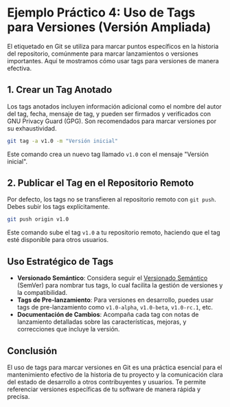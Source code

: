 # Ejemplo Práctico 4: Uso de Tags para Versiones (Versión Ampliada)

El etiquetado en Git se utiliza para marcar puntos específicos en la historia del repositorio, comúnmente para marcar lanzamientos o versiones importantes. Aquí te mostramos cómo usar tags para versiones de manera efectiva.

## 1. Crear un Tag Anotado

Los tags anotados incluyen información adicional como el nombre del autor del tag, fecha, mensaje de tag, y pueden ser firmados y verificados con GNU Privacy Guard (GPG). Son recomendados para marcar versiones por su exhaustividad.

```bash
git tag -a v1.0 -m "Versión inicial"
```

Este comando crea un nuevo tag llamado `v1.0` con el mensaje "Versión inicial".

## 2. Publicar el Tag en el Repositorio Remoto

Por defecto, los tags no se transfieren al repositorio remoto con `git push`. Debes subir los tags explícitamente.

```bash
git push origin v1.0
```

Este comando sube el tag `v1.0` a tu repositorio remoto, haciendo que el tag esté disponible para otros usuarios.

## Uso Estratégico de Tags

- **Versionado Semántico**: Considera seguir el [Versionado Semántico](https://semver.org/lang/es/) (SemVer) para nombrar tus tags, lo cual facilita la gestión de versiones y la compatibilidad.
- **Tags de Pre-lanzamiento**: Para versiones en desarrollo, puedes usar tags de pre-lanzamiento como `v1.0-alpha`, `v1.0-beta`, `v1.0-rc.1`, etc.
- **Documentación de Cambios**: Acompaña cada tag con notas de lanzamiento detalladas sobre las características, mejoras, y correcciones que incluye la versión.

## Conclusión

El uso de tags para marcar versiones en Git es una práctica esencial para el mantenimiento efectivo de la historia de tu proyecto y la comunicación clara del estado de desarrollo a otros contribuyentes y usuarios. Te permite referenciar versiones específicas de tu software de manera rápida y precisa.
